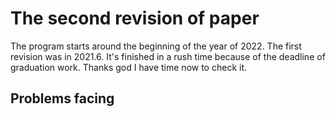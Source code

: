 # The second revision of paper

The program starts around the beginning of the year of 2022. The first revision was in 2021.6. It's finished in a rush time because of the deadline of graduation work. Thanks god I have time now to check it.

## Problems facing